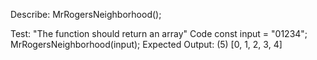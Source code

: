 Describe: MrRogersNeighborhood();

Test: "The function should return an array"
Code
const input = "01234";
MrRogersNeighborhood(input);
Expected Output: (5) [0, 1, 2, 3, 4]